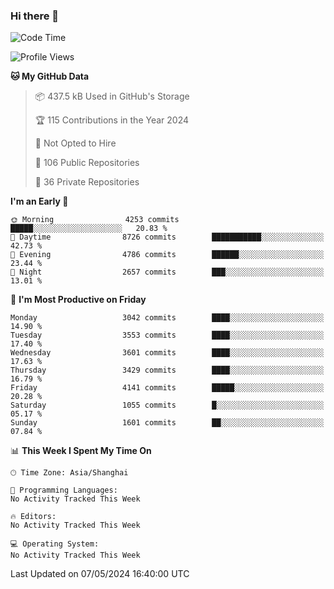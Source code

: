 ### Hi there 👋

<!--
**qbosen/qbosen** is a ✨ _special_ ✨ repository because its `README.md` (this file) appears on your GitHub profile.

Here are some ideas to get you started:

- 🔭 I’m currently working on ...
- 🌱 I’m currently learning ...
- 👯 I’m looking to collaborate on ...
- 🤔 I’m looking for help with ...
- 💬 Ask me about ...
- 📫 How to reach me: ...
- 😄 Pronouns: ...
- ⚡ Fun fact: ...
-->

<!--START_SECTION:waka-->
![Code Time](http://img.shields.io/badge/Code%20Time-2%2C111%20hrs%2036%20mins-blue)

![Profile Views](http://img.shields.io/badge/Profile%20Views-0-blue)

**🐱 My GitHub Data** 

> 📦 437.5 kB Used in GitHub's Storage 
 > 
> 🏆 115 Contributions in the Year 2024
 > 
> 🚫 Not Opted to Hire
 > 
> 📜 106 Public Repositories 
 > 
> 🔑 36 Private Repositories 
 > 
**I'm an Early 🐤** 

```text
🌞 Morning                4253 commits        █████░░░░░░░░░░░░░░░░░░░░   20.83 % 
🌆 Daytime                8726 commits        ███████████░░░░░░░░░░░░░░   42.73 % 
🌃 Evening                4786 commits        ██████░░░░░░░░░░░░░░░░░░░   23.44 % 
🌙 Night                  2657 commits        ███░░░░░░░░░░░░░░░░░░░░░░   13.01 % 
```
📅 **I'm Most Productive on Friday** 

```text
Monday                   3042 commits        ████░░░░░░░░░░░░░░░░░░░░░   14.90 % 
Tuesday                  3553 commits        ████░░░░░░░░░░░░░░░░░░░░░   17.40 % 
Wednesday                3601 commits        ████░░░░░░░░░░░░░░░░░░░░░   17.63 % 
Thursday                 3429 commits        ████░░░░░░░░░░░░░░░░░░░░░   16.79 % 
Friday                   4141 commits        █████░░░░░░░░░░░░░░░░░░░░   20.28 % 
Saturday                 1055 commits        █░░░░░░░░░░░░░░░░░░░░░░░░   05.17 % 
Sunday                   1601 commits        ██░░░░░░░░░░░░░░░░░░░░░░░   07.84 % 
```


📊 **This Week I Spent My Time On** 

```text
🕑︎ Time Zone: Asia/Shanghai

💬 Programming Languages: 
No Activity Tracked This Week

🔥 Editors: 
No Activity Tracked This Week

💻 Operating System: 
No Activity Tracked This Week
```


 Last Updated on 07/05/2024 16:40:00 UTC
<!--END_SECTION:waka-->
